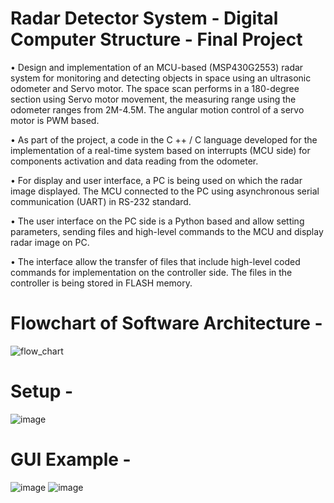 # Radar Detector System - Digital Computer Structure - Final Project
 •	Design and implementation of an MCU-based (MSP430G2553) radar system for monitoring and detecting objects in space using an ultrasonic odometer and Servo motor.
 The space scan performs in a 180-degree section using Servo motor movement, the measuring range using the odometer ranges from 2M-4.5M.
 The angular motion control of a servo motor is PWM based.
   
 •	As part of the project, a code in the C ++ / C language developed for the implementation of a real-time system based on interrupts (MCU side) for components activation and data reading from the odometer.
 
 •	For display and user interface, a PC is being used on which the radar image displayed.
The MCU connected to the PC using asynchronous serial communication (UART) in RS-232 standard.
 
 •	The user interface on the PC side is a Python based and allow setting parameters, sending files and high-level commands to the MCU and display radar image on PC. 
 
 •	The interface allow the transfer of files that include high-level coded commands for implementation on the controller side.
The files in the controller is being stored in FLASH memory.

# Flowchart of Software Architecture -
![flow_chart](https://user-images.githubusercontent.com/54889635/131258519-26865a66-b3b0-495c-a4a4-4ac360b87452.png)

# Setup -
![image](https://user-images.githubusercontent.com/54889635/131258555-fcb529b9-113d-46a2-8760-2b565132c021.png)

# GUI Example -
![image](https://user-images.githubusercontent.com/54889635/131258559-27c0ecbd-cbef-4d01-9aeb-a06e5979f322.png)
![image](https://user-images.githubusercontent.com/54889635/131258621-de1ee330-d65f-4363-af92-058e1669af2e.png)
